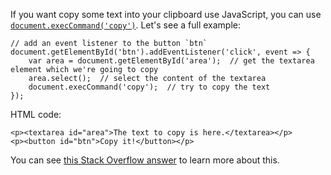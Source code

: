 If you want copy some text into your clipboard use JavaScript, you can use [`document.execCommand('copy')`](https://developer.mozilla.org/en-US/docs/Web/API/Document/execCommand). Let's see a full example:

    // add an event listener to the button `btn`
    document.getElementById('btn').addEventListener('click', event => {
        var area = document.getElementById('area');  // get the textarea element which we're going to copy
        area.select();  // select the content of the textarea
        document.execCommand('copy');  // try to copy the text
    });

HTML code:

    <p><textarea id="area">The text to copy is here.</textarea></p>
    <p><button id="btn">Copy it!</button></p>

You can see [this Stack Overflow answer](http://stackoverflow.com/a/30810322/5299236) to learn more about this.
